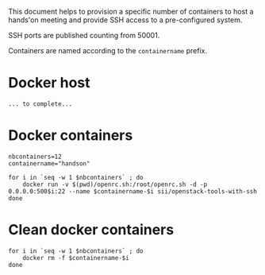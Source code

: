 This document helps to provision a specific number of containers to host a hands'on meeting and provide SSH access to a pre-configured system.

SSH ports are published counting from 50001.

Containers are named according to the `containername` prefix.

# Docker host

    ... to complete...

# Docker containers

    nbcontainers=12
    containername="handson"

    for i in `seq -w 1 $nbcontainers` ; do
        docker run -v $(pwd)/openrc.sh:/root/openrc.sh -d -p 0.0.0.0:500$i:22 --name $containername-$i sii/openstack-tools-with-ssh
    done

# Clean docker containers

    for i in `seq -w 1 $nbcontainers` ; do
        docker rm -f $containername-$i
    done
